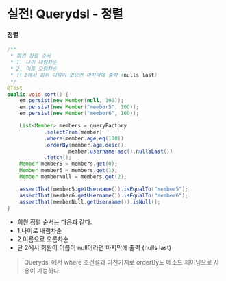 # 실전! Querydsl - 정렬

#### 정렬
```java
/**
 * 회원 정렬 순서
 * 1. 나이 내림차순
 * 2. 이름 오림차순
 * 단 2에서 회원 이름이 없으면 마지막에 출력 (nulls last)
 */
@Test
public void sort() {
    em.persist(new Member(null, 100));
    em.persist(new Member("member5", 100));
    em.persist(new Member("member6", 100));

    List<Member> members = queryFactory
            .selectFrom(member)
            .where(member.age.eq(100))
            .orderBy(member.age.desc(),
                    member.username.asc().nullsLast())
            .fetch();
    Member member5 = members.get(0);
    Member member6 = members.get(1);
    Member memberNull = members.get(2);

    assertThat(member5.getUsername()).isEqualTo("member5");
    assertThat(member6.getUsername()).isEqualTo("member6");
    assertThat(memberNull.getUsername()).isNull();
}
```

- 회원 정렬 순서는 다음과 같다.
- 1.나이로 내림차순
- 2.이름으로 오름차순
- 단 2에서 회원이 이름이 null이라면 마지막에 출력 (nulls last)

> Querydsl 에서 where 조건절과 마찬가지로 orderBy도 메소드 체이닝으로 사용이 가능하다.
